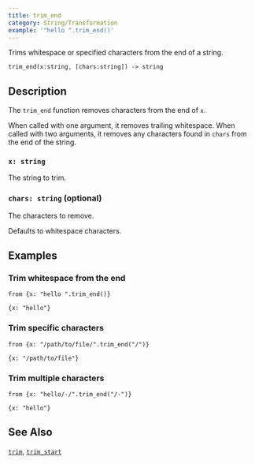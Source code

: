 ```yaml
---
title: trim_end
category: String/Transformation
example: '"hello ".trim_end()'
---
```


Trims whitespace or specified characters from the end of a string.

```tql
trim_end(x:string, [chars:string]) -> string
```

## Description

The `trim_end` function removes characters from the end of `x`.

When called with one argument, it removes trailing whitespace.
When called with two arguments, it removes any characters found in `chars` from
the end of the string.

### `x: string`

The string to trim.

### `chars: string` (optional)

The characters to remove.

Defaults to whitespace characters.

## Examples

### Trim whitespace from the end

```tql
from {x: "hello ".trim_end()}
```

```tql
{x: "hello"}
```

### Trim specific characters

```tql
from {x: "/path/to/file/".trim_end("/")}
```

```tql
{x: "/path/to/file"}
```

### Trim multiple characters

```tql
from {x: "hello/-/".trim_end("/-")}
```

```tql
{x: "hello"}
```

## See Also

[`trim`](/reference/functions/trim),
[`trim_start`](/reference/functions/trim_start)

